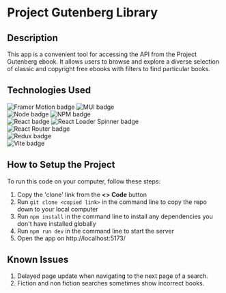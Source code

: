 # Project Gutenberg Library

## Description  
This app is a convenient tool for accessing the API from the Project Gutenberg ebook. It allows users to browse and explore a diverse selection of classic and copyright free ebooks with filters to find particular books. 

## Technologies Used
![Framer Motion badge](https://img.shields.io/badge/Framer_Motion-1C1E26?style=for-the-badge&logo=framer&logoColor=29d)
![MUI badge](https://img.shields.io/badge/Material_UI-0081CB?style=for-the-badge&logo=material-ui&logoColor=white)  
![Node badge](https://img.shields.io/badge/Node%20js-339933?style=for-the-badge&logo=nodedotjs&logoColor=white)
![NPM badge](https://img.shields.io/badge/npm-CB3837?style=for-the-badge&logo=npm&logoColor=white)  
![React badge](https://img.shields.io/badge/React-20232A?style=for-the-badge&logo=react&logoColor=61DAFB) 
![React Loader Spinner badge](https://img.shields.io/badge/React_Loader_Spinner-00BFFF?style=for-the-badge&logo=react&logoColor=white)  
![React Router badge](https://img.shields.io/badge/React_Router-CA4245?style=for-the-badge&logo=react-router&logoColor=white)   
![Redux badge](https://img.shields.io/badge/Redux-593D88?style=for-the-badge&logo=redux&logoColor=white)  
![Vite badge](https://img.shields.io/badge/Vite-B73BFE?style=for-the-badge&logo=vite&logoColor=FFD62E) 

## How to Setup the Project
To run this code on your computer, follow these steps:  
1. Copy the 'clone' link from the **<> Code** button
2. Run `git clone <copied link>` in the command line to copy the repo down to your local computer
3. Run `npm install` in the command line to install any dependencies you don't have installed globally
4. Run `npm run dev` in the command line to start the server
5. Open the app on http://localhost:5173/

## Known Issues  
1. Delayed page update when navigating to the next page of a search.
2. Fiction and non fiction searches sometimes show incorrect books. 